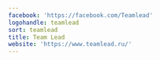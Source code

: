 ```yaml
---
facebook: 'https://facebook.com/Teamlead'
logohandle: teamlead
sort: teamlead
title: Team Lead
website: 'https://www.teamlead.ru/'
---
```

